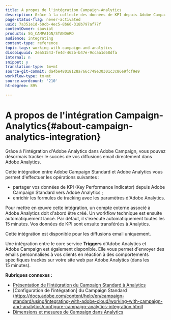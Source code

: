 ```yaml
---
title: A propos de l'intégration Campaign-Analytics
description: Grâce à la collecte des données de KPI depuis Adobe Campaign, vous pouvez désormais partager les données sur les campagnes avec Adobe Analytics afin d'évaluer les mesures de marketing par email depuis Adobe Campaign.
page-status-flag: never-activated
uuid: 7a351e1d-50cb-4ec5-8b66-318b797af77f
contentOwner: sauviat
products: SG_CAMPAIGN/STANDARD
audience: integrating
content-type: reference
topic-tags: working-with-campaign-and-analytics
discoiquuid: 2ea51543-fe4d-462b-b47e-9ccaa1d68dfa
internal: n
snippet: y
translation-type: tm+mt
source-git-commit: da4be48018128a766c749e30301c3c86e9fcf9e9
workflow-type: tm+mt
source-wordcount: '210'
ht-degree: 89%

---
```



# A propos de l&#39;intégration Campaign-Analytics{#about-campaign-analytics-integration}

Grâce à l&#39;intégration d&#39;Adobe Analytics dans Adobe Campaign, vous pouvez désormais tracker le succès de vos diffusions email directement dans Adobe Analytics.

Cette intégration entre Adobe Campaign Standard et Adobe Analytics vous permet d&#39;effectuer les opérations suivantes :

* partager vos données de KPI (Key Performance Indicator) depuis Adobe Campaign Standard vers Adobe Analytics ;
* enrichir les formules de tracking avec les paramètres d&#39;Adobe Analytics.

Pour mettre en œuvre cette intégration, un compte externe associé à Adobe Analytics doit d&#39;abord être créé. Un workflow technique est ensuite automatiquement lancé. Par défaut, il s&#39;exécute automatiquement toutes les 15 minutes. Vos données de KPI sont ensuite transférées à Analytics.

Cette intégration est disponible pour les diffusions email uniquement.

Une intégration entre le core service **Triggers** d&#39;Adobe Analytics et Adobe Campaign est également disponible. Elle vous permet d&#39;envoyer des emails personnalisés à vos clients en réaction à des comportements spécifiques trackés sur votre site web par Adobe Analytics (dans les 15 minutes).

**Rubriques connexes :**

* [Présentation de l’intégration du Campaign Standard à Analytics](https://docs.adobe.com/content/help/fr-FR/analytics/integration/adobe-campaign.html)
* [Configuration de l’intégration] du Campaign Standard (https://docs.adobe.com/content/help/en/campaign-standard/using/integrating-with-adobe-cloud/working-with-campaign-and-analytics/configure-campaign-analytics-integration.html)
* [Dimensions et mesures de Campaign dans Analytics](../../integrating/using/campaign-dimensions-and-metrics-in-analytics.md)

